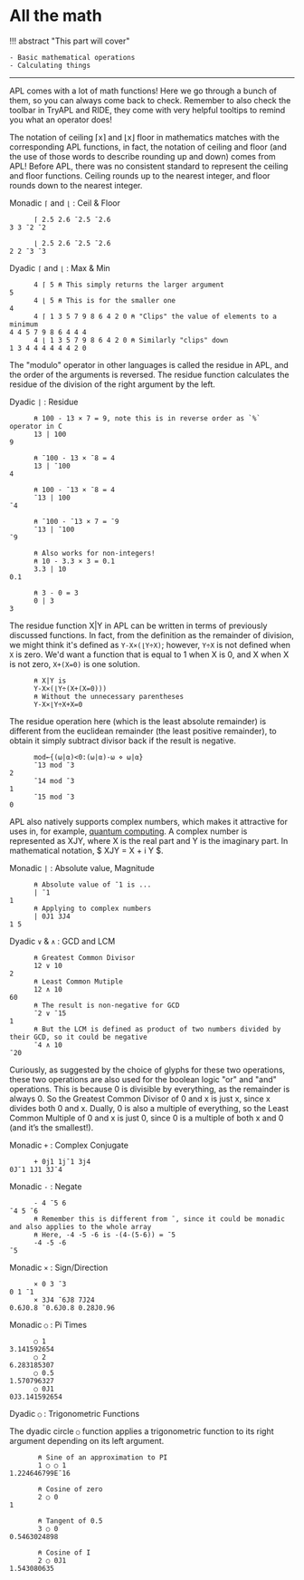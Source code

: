 # All the math

!!! abstract "This part will cover"

    - Basic mathematical operations
    - Calculating things

---

APL comes with a lot of math functions! Here we go through a bunch of them, so you can always come back to check. Remember to also check the toolbar in TryAPL and RIDE, they come with very helpful tooltips to remind you what an operator does!

The notation of ceiling ⌈x⌉ and ⌊x⌋ floor in mathematics matches with the corresponding APL functions, in fact, the notation of ceiling and floor (and the use of those words to describe rounding up and down) comes from APL! Before APL, there was no consistent standard to represent the ceiling and floor functions. Ceiling rounds up to the nearest integer, and floor rounds down to the nearest integer.

Monadic `⌈` and `⌊` : Ceil & Floor
```apl
      ⌈ 2.5 2.6 ¯2.5 ¯2.6 
3 3 ¯2 ¯2

      ⌊ 2.5 2.6 ¯2.5 ¯2.6 
2 2 ¯3 ¯3
```


Dyadic `⌈` and `⌊` : Max & Min
```apl
      4 ⌈ 5 ⍝ This simply returns the larger argument
5
      4 ⌊ 5 ⍝ This is for the smaller one
4
      4 ⌈ 1 3 5 7 9 8 6 4 2 0 ⍝ "Clips" the value of elements to a minimum
4 4 5 7 9 8 6 4 4 4
      4 ⌊ 1 3 5 7 9 8 6 4 2 0 ⍝ Similarly "clips" down
1 3 4 4 4 4 4 4 2 0
```

The "modulo" operator in other languages is called the residue in APL, and the order of the arguments is reversed. The residue function calculates the residue of the division of the right argument by the left.

Dyadic `|` : Residue
```apl
      ⍝ 100 - 13 × 7 = 9, note this is in reverse order as `%` operator in C
      13 | 100 
9

      ⍝ ¯100 - 13 × ¯8 = 4
      13 | ¯100 
4

      ⍝ 100 - ¯13 × ¯8 = 4
      ¯13 | 100 
¯4

      ⍝ ¯100 - ¯13 × 7 = ¯9
      ¯13 | ¯100 
¯9

      ⍝ Also works for non-integers!
      ⍝ 10 - 3.3 × 3 = 0.1
      3.3 | 10 
0.1

      ⍝ 3 - 0 = 3
      0 | 3 
3
```

The residue function X|Y in APL can be written in terms of previously discussed functions. In fact, from the definition as the remainder of division, we might think it's defined as ``Y-X×(⌊Y÷X)``; however, ``Y÷X`` is not defined when ``X`` is zero. We'd want a function that is equal to 1 when X is 0, and X when X is not zero, ``X+(X=0)`` is one solution.

```apl
      ⍝ X|Y is
      Y-X×(⌊Y÷(X+(X=0)))
      ⍝ Without the unnecessary parentheses
      Y-X×⌊Y÷X+X=0
```

The residue operation here (which is the least absolute remainder) is different from the euclidean remainder (the least positive remainder), to obtain it simply subtract divisor back if the result is negative.
```apl
      mod←{(⍵|⍺)<0:(⍵|⍺)-⍵ ⋄ ⍵|⍺}
      ¯13 mod ¯3
2
      ¯14 mod ¯3
1
      ¯15 mod ¯3
0
```

APL also natively supports complex numbers, which makes it attractive for uses in, for example, [quantum computing](https://github.com/nunezco2/quAPL). A complex number is represented as XJY, where X is the real part and Y is the imaginary part. In mathematical notation, $ XJY = X + i Y $.

Monadic `|` : Absolute value, Magnitude
```
      ⍝ Absolute value of ¯1 is ...
      | ¯1 
1
      ⍝ Applying to complex numbers
      | 0J1 3J4 
1 5
```



Dyadic `∨` & `∧` : GCD and LCM
```apl
      ⍝ Greatest Common Divisor
      12 ∨ 10
2
      ⍝ Least Common Mutiple
      12 ∧ 10
60
      ⍝ The result is non-negative for GCD
      ¯2 ∨ ¯15 
1
      ⍝ But the LCM is defined as product of two numbers divided by their GCD, so it could be negative
      ¯4 ∧ 10 
¯20
```

Curiously, as suggested by the choice of glyphs for these two operations, these two operations are also used for the boolean logic "or" and "and" operations. This is because 0 is divisible by everything, as the remainder is always 0. So the Greatest Common Divisor of 0 and x is just x, since x divides both 0 and x. Dually, 0 is also a multiple of everything, so the Least Common Multiple of 0 and x is just 0, since 0 is a multiple of both x and 0 (and it’s the smallest!).

Monadic `+` : Complex Conjugate
```apl
      + 0j1 1j¯1 3j4
0J¯1 1J1 3J¯4
```

Monadic `-` : Negate
```apl
      - 4 ¯5 6
¯4 5 ¯6
      ⍝ Remember this is different from ¯, since it could be monadic and also applies to the whole array
      ⍝ Here, -4 -5 -6 is -(4-(5-6)) = ¯5
      -4 -5 -6 
¯5
```

Monadic `×` : Sign/Direction
```apl
      × 0 3 ¯3
0 1 ¯1
      × 3J4 ¯6J8 7J24
0.6J0.8 ¯0.6J0.8 0.28J0.96
```

Monadic `○` : Pi Times
```apl
      ○ 1
3.141592654
      ○ 2
6.283185307
      ○ 0.5
1.570796327
      ○ 0J1
0J3.141592654
```

Dyadic `○` : Trigonometric Functions

The dyadic circle `○` function applies a trigonometric function to its right argument depending on its left argument.

```apl
       ⍝ Sine of an approximation to PI
       1 ○ ○ 1
1.224646799E¯16
       
       ⍝ Cosine of zero
       2 ○ 0
1
       
       ⍝ Tangent of 0.5
       3 ○ 0
0.5463024898

       ⍝ Cosine of I
       2 ○ 0J1
1.543080635
```
